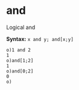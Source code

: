 # and

Logical and

**Syntax:** ```x and y; and[x;y]```

```o
o)1 and 2
1
o)and[1;2]
1
o)and[0;2]
0
o)
```
